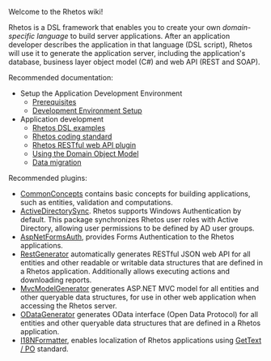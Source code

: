 Welcome to the Rhetos wiki!

Rhetos is a DSL framework that enables you to create your own *domain-specific language* to build server applications.
After an application developer describes the application in that language (DSL script), Rhetos will
use it to generate the application server, including the application's database,
business layer object model (C#) and web API (REST and SOAP).

Recommended documentation:

* Setup the Application Development Environment
  * [Prerequisites](https://github.com/Rhetos/Rhetos/wiki/Prerequisites)
  * [Development Environment Setup](https://github.com/Rhetos/Rhetos/wiki/Development-Environment-Setup)
* Application development
  * [Rhetos DSL examples](https://github.com/Rhetos/Rhetos/wiki/Rhetos-DSL-examples)
  * [Rhetos coding standard](https://github.com/Rhetos/Rhetos/wiki/Rhetos-coding-standard)
  * [Rhetos RESTful web API plugin](https://github.com/Rhetos/RestGenerator/blob/master/Readme.md)
  * [Using the Domain Object Model](https://github.com/Rhetos/Rhetos/wiki/Using-the-Domain-Object-Model)
  * [Data migration](https://github.com/Rhetos/Rhetos/wiki/Data-migration)

Recommended plugins:

* [CommonConcepts](https://github.com/Rhetos/Rhetos/tree/master/CommonConcepts) contains basic concepts for building applications, such as entities, validation and computations.
* [ActiveDirectorySync](https://github.com/Rhetos/ActiveDirectorySync). Rhetos supports Windows Authentication by default. This package synchronizes Rhetos user roles with Active Directory, allowing user permissions to be defined by AD user groups.
* [AspNetFormsAuth](https://github.com/Rhetos/AspNetFormsAuth), provides Forms Authentication to the Rhetos applications.
* [RestGenerator](https://github.com/Rhetos/RestGenerator) automatically generates RESTful JSON web API for all entities and other readable or writable data structures that are defined in a Rhetos application. Additionally allows executing actions and downloading reports.
* [MvcModelGenerator](https://github.com/Rhetos/MvcModelGenerator) generates ASP.NET MVC model for all entities and other queryable data structures, for use in other web application when accessing the Rhetos server.
* [ODataGenerator](https://github.com/Rhetos/ODataGenerator) generates OData interface (Open Data Protocol) for all entities and other queryable data structures that are defined in a Rhetos application.
* [I18NFormatter](https://github.com/Rhetos/I18NFormatter), enables localization of Rhetos applications using [GetText / PO](http://en.wikipedia.org/wiki/Gettext) standard.
